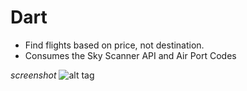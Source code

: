 # Dart

- Find flights based on price, not destination. 
- Consumes the Sky Scanner API and Air Port Codes 

_screenshot_
![alt tag](https://cloud.githubusercontent.com/assets/15387439/20464220/4b020ff6-af01-11e6-9925-972c64a46615.png)
